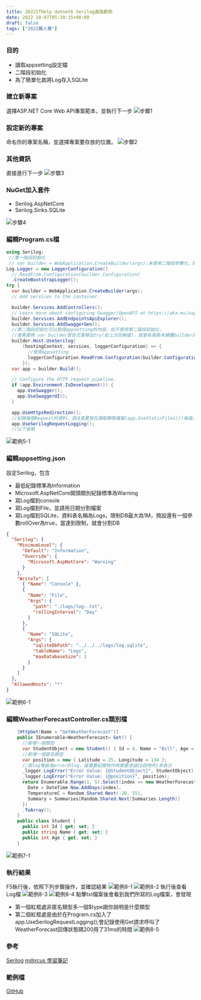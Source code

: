 ```yaml
---
title: 2022ITHelp dotnet6 Serilog進階範例
date: 2022-10-07T05:39:15+08:00
draft: false
tags: ["2022鐵人賽"]
---
```

### 目的
+ 讀取appsetting設定檔
+ 二階段初始化
+ 為了簡單化故將Log存入SQLite

### 建立新專案
選擇ASP.NET Core Web API專案範本，並執行下一步
![步驟1](https://user-images.githubusercontent.com/19286751/143255617-9964a993-becd-414b-aba2-632e99dd985d.png)
### 設定新的專案
命名你的專案名稱，並選擇專案要存放的位置。
![步驟2](https://user-images.githubusercontent.com/19286751/193637579-767f7e66-af55-4f0a-b1c5-593609fe4424.png)
### 其他資訊
直接進行下一步
![步驟3](https://user-images.githubusercontent.com/19286751/148767425-ef0c8469-3d95-4f86-87ca-1c47c5cd0791.png)
### NuGet加入套件
+ Serilog.AspNetCore
+ Serilog.Sinks.SQLite

![步驟4](https://user-images.githubusercontent.com/19286751/193637871-2beac67d-a315-4bb3-a793-a55b736b1159.png)
### 編輯Program.cs檔
```C#
using Serilog;
 //第一階段初始化
 // var builder = WebApplication.CreateBuilder(args);未使用二階段參數化，builder會跑到try外面
Log.Logger = new LoggerConfiguration()
  //.ReadFrom.Configuration(builder.Configuration)
  .CreateBootstrapLogger();
try {
  var builder = WebApplication.CreateBuilder(args);
  // Add services to the container.

  builder.Services.AddControllers();
  // Learn more about configuring Swagger/OpenAPI at https://aka.ms/aspnetcore/swashbuckle
  builder.Services.AddEndpointsApiExplorer();
  builder.Services.AddSwaggerGen();
  //第二階段初始化可以取得appsetting的內容，如不使用第二階段初始化，
  //會需要將 var builder宣告式會移出try(如上方註解處)，就會有風險未捕獲builder的錯誤
  builder.Host.UseSerilog(
      (hostingContext, services, loggerConfiguration) => {
        //使用appsetting
        loggerConfiguration.ReadFrom.Configuration(builder.Configuration);
      });
  var app = builder.Build();

  // Configure the HTTP request pipeline.
  if (app.Environment.IsDevelopment()) {
    app.UseSwagger();
    app.UseSwaggerUI();
  }

  app.UseHttpsRedirection();
  //紀錄每個Request的資料，須注意要放在讀取靜態檔案(app.UseStaticFiles())後面，因為靜態檔案的狀態通常不需要紀錄資訊
  app.UseSerilogRequestLogging();
  //以下省略
```
![範例5-1](https://user-images.githubusercontent.com/19286751/193849408-d444f650-dcee-4a68-a624-e91192e7b044.png)
### 編輯appsetting.json
設定Serilog，包含
+ 最低紀錄標準為Information
+ Microsoft.AspNetCore開頭類別紀錄標準為Warning
+ 寫Log檔到console
+ 寫Log檔到File，並請用日期分割檔案
+ 寫Log檔到SQLite，資料表名稱為Logs，限制DB最大為1M，預設還有一個參數rollOver為true，當達到限制，就會分割DB
```json
{
  "Serilog": {
    "MinimumLevel": {
      "Default": "Information",
      "Override": {
        "Microsoft.AspNetCore": "Warning"
      }
    },
    "WriteTo": [
      { "Name": "Console" },
      {
        "Name": "File",
        "Args": {
          "path": "./logs/log-.txt",
          "rollingInterval": "Day"
        }
      },
      {
        "Name": "SQLite",
        "Args": {
          "sqliteDbPath": "../../../logs/log.sqlite",
          "tableName": "Logs",
          "maxDatabaseSize": 1
        }
      }
    ]
  },
  "AllowedHosts": "*"
}
```
![範例6-1](https://user-images.githubusercontent.com/19286751/193850407-55454218-ea65-46ed-8831-c7f8cc8196f5.png)
### 編輯WeatherForecastController.cs類別檔
```C#
    [HttpGet(Name = "GetWeatherForecast")]
    public IEnumerable<WeatherForecast> Get() {
      //新增一個類型
      var StudentObject = new Student() { Id = 4, Name = "Bill", Age = 20 };
      //新增一個匿名類型
      var position = new { Latitude = 25, Longitude = 134 };
      //寫log等級為error的log，當需要紀錄物件時需要透過{@該物件}來表示
      _logger.LogError("Error Value: {@StudentObject}", StudentObject);
      _logger.LogError("Error Value: {@position}", position);
      return Enumerable.Range(1, 5).Select(index => new WeatherForecast {
        Date = DateTime.Now.AddDays(index),
        TemperatureC = Random.Shared.Next(-20, 55),
        Summary = Summaries[Random.Shared.Next(Summaries.Length)]
      })
      .ToArray();
    }
    public class Student {
      public int Id { get; set; }
      public string Name { get; set; }
      public int Age { get; set; }
    }
```
![範例7-1](https://user-images.githubusercontent.com/19286751/193857997-53a93aa7-ce6d-49da-b76b-c583ecb24772.png)
### 執行結果
F5執行後，依照下列步驟操作，並確認結果
![範例8-1](https://user-images.githubusercontent.com/19286751/193861408-b6a6bdc5-f981-4b65-9383-5253fc0134c2.png)
![範例8-2](https://user-images.githubusercontent.com/19286751/193861542-eb3f655c-f4d1-42e3-a1c5-99d386019263.png)
執行後查看Log檔
![範例8-3](https://user-images.githubusercontent.com/19286751/193861723-8bdd7d6b-31a5-42b7-bc3c-d14416b1101c.png)
![範例8-4](https://user-images.githubusercontent.com/19286751/193861910-905e6de0-1778-40f9-acea-b3e53da797c2.png)
點擊txt檔案後會看到我們所寫的Log檔案，會發現
* 第一個紅框處非匿名類型多一個$type跟你說明是什麼類型
* 第二個紅框處是由於在Program.cs加入了app.UseSerilogRequestLogging();會記錄使用Get請求呼叫了WeatherForecast回傳狀態碼200用了31ms的時間
![範例8-5](https://user-images.githubusercontent.com/19286751/193861061-d25cee45-412a-4f66-bc3d-c4d0952615e4.png)
### 參考
[Serilog](https://github.com/serilog/serilog-settings-configuration)
[m@rcus 學習筆記](https://marcus116.blogspot.com/2019/05/about-netcore-serilog-config-settings.html)
### 範例檔
[GitHub](https://github.com/CI-YU/2022-ITHelp/tree/main/SerilogExample_Advanced)